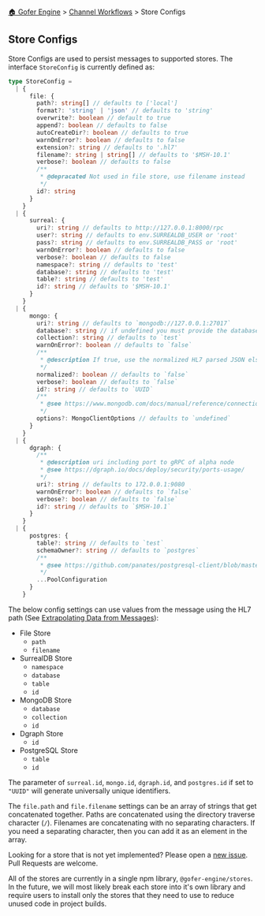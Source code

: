 [🏠 Gofer Engine](https://gofer-engine.github.io/) > [Channel Workflows](./index.md) > Store Configs

## Store Configs

Store Configs are used to persist messages to supported stores. The interface `StoreConfig` is currently defined as:

```typescript
type StoreConfig =
  | {
      file: {
        path?: string[] // defaults to ['local']
        format?: 'string' | 'json' // defaults to 'string'
        overwrite?: boolean // default to true
        append?: boolean // defaults to false
        autoCreateDir?: boolean // defaults to true
        warnOnError?: boolean // defaults to false
        extension?: string // defaults to '.hl7'
        filename?: string | string[] // defaults to '$MSH-10.1'
        verbose?: boolean // defaults to false
        /**
         * @depracated Not used in file store, use filename instead
         */ 
        id?: string
      }
    }
  | {
      surreal: {
        uri?: string // defaults to http://127.0.0.1:8000/rpc
        user?: string // defaults to env.SURREALDB_USER or 'root'
        pass?: string // defaults to env.SURREALDB_PASS or 'root'
        warnOnError?: boolean // defaults to false
        verbose?: boolean // defaults to false
        namespace?: string // defaults to 'test'
        database?: string // defaults to 'test'
        table?: string // defaults to 'test'
        id?: string // defaults to '$MSH-10.1'
      }
    }
  | {
      mongo: {
        uri?: string // defaults to `mongodb://127.0.0.1:27017`
        database?: string // if undefined you must provide the database name in the uri connection string
        collection?: string // defaults to `test`
        warnOnError?: boolean // defaults to `false`
        /**
         * @description If true, use the normalized HL7 parsed JSON else use the looser typed HL7 parsed JSON.
         */ 
        normalized?: boolean // defaults to `false`
        verbose?: boolean // defaults to `false`
        id?: string // defaults to `UUID`
        /**
         * @see https://www.mongodb.com/docs/manual/reference/connection-string/#std-label-connections-connection-options
         */ 
        options?: MongoClientOptions // defaults to `undefined`
      }
    }
  | {
      dgraph: {
        /**
         * @description uri including port to gRPC of alpha node
         * @see https://dgraph.io/docs/deploy/security/ports-usage/
         */ 
        uri?: string // defaults to 172.0.0.1:9080
        warnOnError?: boolean // defaults to `false`
        verbose?: boolean // defaults to `false`
        id?: string // defaults to `$MSH-10.1`
      }
    }
  | {
      postgres: {
        table?: string // defaults to `test`
        schemaOwner?: string // defaults to `postgres`
        /**
         * @see https://github.com/panates/postgresql-client/blob/master/DOCUMENTATION.md#222-poolconfiguration
         */ 
        ...PoolConfiguration 
      }
    }
```

The below config settings can use values from the message using the HL7 path (See [Extrapolating Data from Messages](../msg-class/extrapolating.md)):

- File Store
  - `path`
  - `filename`
- SurrealDB Store
  - `namespace`
  - `database`
  - `table`
  - `id`
- MongoDB Store
  - `database`
  - `collection`
  - `id`
- Dgraph Store
  - `id`
- PostgreSQL Store
  - `table`
  - `id`
 
The parameter of `surreal.id`, `mongo.id`, `dgraph.id`, and `postgres.id` if set to `"UUID"` will generate universally unique identifiers.

The `file.path` and `file.filename` settings can be an array of strings that get concatenated together. Paths are concatenated using the directory traverse character (`/`). Filenames are concatenating with no separating characters. If you need a separating character, then you can add it as an element in the array.

Looking for a store that is not yet implemented? Please open a [new issue](https://github.com/gofer-engine/gofer-engine/issues). Pull Requests are welcome.

All of the stores are currently in a single npm library, `@gofer-engine/stores`. In the future, we will most likely break each store into it's own library and require users to install only the stores that they need to use to reduce unused code in project builds.
